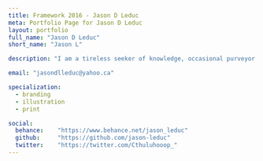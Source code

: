 ```yaml
---
title: Framework 2016 - Jason D Leduc
meta: Portfolio Page for Jason D Leduc
layout: portfolio
full_name: "Jason D Leduc"
short_name: "Jason L"

description: "I am a tireless seeker of knowledge, occasional purveyor of wisdom and also, coincidentally, a graphic designer."

email: "jasondlleduc@yahoo.ca"

specialization:
  - branding
  - illustration
  - print

social:
  behance:    "https://www.behance.net/jason_leduc"
  github:     "https://github.com/jason-leduc"
  twitter:    "https://twitter.com/Cthuluhooop_"
---
```

